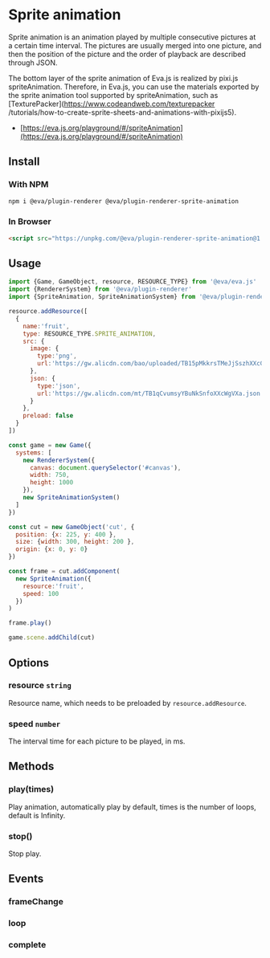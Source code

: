 # Sprite animation

Sprite animation is an animation played by multiple consecutive pictures at a certain time interval. The pictures are usually merged into one picture, and then the position of the picture and the order of playback are described through JSON.

The bottom layer of the sprite animation of Eva.js is realized by pixi.js spriteAnimation. Therefore, in Eva.js, you can use the materials exported by the sprite animation tool supported by spriteAnimation, such as [TexturePacker](https://www.codeandweb.com/texturepacker /tutorials/how-to-create-sprite-sheets-and-animations-with-pixijs5).

- [https://eva.js.org/playground/#/spriteAnimation](https://eva.js.org/playground/#/spriteAnimation)

## Install

### With NPM
```bash
npm i @eva/plugin-renderer @eva/plugin-renderer-sprite-animation
```

### In Browser
```html
<script src="https://unpkg.com/@eva/plugin-renderer-sprite-animation@1.1.x/dist/EVA.plugin.renderer.spriteAnimation.min.js"></script>
```

## Usage

```js
import {Game, GameObject, resource, RESOURCE_TYPE} from '@eva/eva.js'
import {RendererSystem} from '@eva/plugin-renderer'
import {SpriteAnimation, SpriteAnimationSystem} from '@eva/plugin-renderer-sprite-animation'

resource.addResource([
  {
    name:'fruit',
    type: RESOURCE_TYPE.SPRITE_ANIMATION,
    src: {
      image: {
        type:'png',
        url:'https://gw.alicdn.com/bao/uploaded/TB15pMkkrsTMeJjSszhXXcGCFXa-377-1070.png'
      },
      json: {
        type:'json',
        url:'https://gw.alicdn.com/mt/TB1qCvumsyYBuNkSnfoXXcWgVXa.json'
      }
    },
    preload: false
  }
])

const game = new Game({
  systems: [
    new RendererSystem({
      canvas: document.querySelector('#canvas'),
      width: 750,
      height: 1000
    }),
    new SpriteAnimationSystem()
  ]
})

const cut = new GameObject('cut', {
  position: {x: 225, y: 400 },
  size: {width: 300, height: 200 },
  origin: {x: 0, y: 0}
})

const frame = cut.addComponent(
  new SpriteAnimation({
    resource:'fruit',
    speed: 100
  })
)

frame.play()

game.scene.addChild(cut)
```

## Options

### resource `string`

Resource name, which needs to be preloaded by `resource.addResource`.

### speed `number`

The interval time for each picture to be played, in ms.

## Methods

### play(times)

Play animation, automatically play by default, times is the number of loops, default is Infinity.

### stop()

Stop play.

## Events
### frameChange
### loop
### complete


<br/>
<br/>
<br/>
<br/>
<br/>